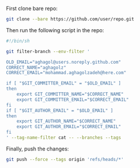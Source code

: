 First clone bare repo:

```sh
git clone --bare https://github.com/user/repo.git
```

Then run the following script in the repo:

```sh
#!/bin/sh

git filter-branch --env-filter '

OLD_EMAIL="aghagol@users.noreply.github.com"
CORRECT_NAME="aghagolz"
CORRECT_EMAIL="mohammad.aghagolzadeh@here.com"

if [ "$GIT_COMMITTER_EMAIL" = "$OLD_EMAIL" ]
then
    export GIT_COMMITTER_NAME="$CORRECT_NAME"
    export GIT_COMMITTER_EMAIL="$CORRECT_EMAIL"
fi
if [ "$GIT_AUTHOR_EMAIL" = "$OLD_EMAIL" ]
then
    export GIT_AUTHOR_NAME="$CORRECT_NAME"
    export GIT_AUTHOR_EMAIL="$CORRECT_EMAIL"
fi
' --tag-name-filter cat -- --branches --tags
```

Finally, push the changes:

```sh
git push --force --tags origin 'refs/heads/*'
```

